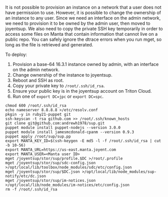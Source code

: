 It is not possible to provision an instance on a network that a user does not have permission to use. However, it is possible to change the ownership of an instance to any user. Since we need an interface on the admin network, we need to provision it to be owned by the admin user, then moved to joyentsup. We also need to copy the private SSH key temporarily in order to access some files on Manta that contain information that cannot live on a public repo. You can safely ignore the dtrace errors when you run mget, so long as the file is retrieved and generated.

To deploy:

1. Provision a base-64 16.3.1 instance owned by admin, with an interface on the admin network.
2. Change ownership of the instance to joyentsup.
3. Reboot and SSH as root.
4. Copy your private key to `/root/.ssh/id_rsa`.
5. Ensure your public key is in the joyentsup account on Triton Cloud.
6. Run one of `export DC=jpc` or `export DC=spc`.

```
chmod 600 /root/.ssh/id_rsa
echo nameserver 8.8.8.8 >/etc/resolv.conf
pkgin -y in ruby21-puppet git
ssh-keyscan -t rsa github.com >> /root/.ssh/known_hosts
git clone git@github.com:andrewh1978/sup.git
puppet module install puppet-nodejs --version 3.0.0
puppet module install jamesmcdonald-cpanm --version 0.9.3
puppet apply /root/sup/sup.pp
export MANTA_KEY_ID=$(ssh-keygen -E md5 -l -f /root/.ssh/id_rsa | cut -b 10-56)
export MANTA_URL=https://us-east.manta.joyent.com
export MANTA_USER=<Manta user ID>
mget /joyentsup/stor/sup/profile.$DC >/root/.profile
mget /joyentsup/stor/sup/sdc-config.json >/opt/local/lib/toolbox/node_modules/sdc/etc/config.json
mget /joyentsup/stor/sup/$DC.json >/opt/local/lib/node_modules/sup-notify/etc/dc.json
mget /joyentsup/stor/sup/im-notices.json >/opt/local/lib/node_modules/im-notices/etc/config.json
rm -f /root/.ssh/id_rsa
```
